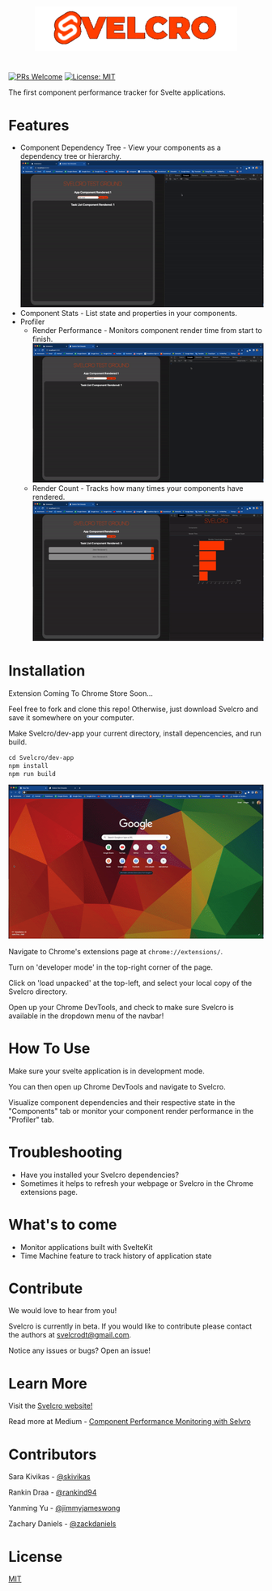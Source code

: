 <p align="center">
  <img width="400" src="docs/images/svelcroEDIT.png">
  <h1 align="center"></h1>
</p>

[![PRs Welcome](https://img.shields.io/badge/PRs-welcome-brightgreen.svg)](https://github.com/oslabs-beta/Svelcro/pulls)
[![License: MIT](https://img.shields.io/badge/License-MIT-blue.svg)]()

<!-- [![Version 1.0.0](https://img.shields.io/github/manifest-json/v/svelcro/main)]() -->

The first component performance tracker for Svelte applications.

# Features

- Component Dependency Tree - View your components as a dependency tree or hierarchy.
  ![component tree and hierarchy](./docs/gifs/component-tree-hierarchy.gif)
- Component Stats - List state and properties in your components.
- Profiler
  - Render Performance - Monitors component render time from start to finish.
    ![](./docs/gifs/render-times.gif)
  - Render Count - Tracks how many times your components have rendered.
    ![](./docs/gifs/render-count.gif)

# Installation

Extension Coming To Chrome Store Soon...

Feel free to fork and clone this repo! Otherwise, just download Svelcro and save it somewhere on your computer.

Make Svelcro/dev-app your current directory, install depencencies, and run build.

```
cd Svelcro/dev-app
npm install
npm run build
```

![installation](./docs/gifs/installition.gif)

Navigate to Chrome's extensions page at `chrome://extensions/`.

Turn on 'developer mode' in the top-right corner of the page.

Click on 'load unpacked' at the top-left, and select your local copy of the Svelcro directory.

Open up your Chrome DevTools, and check to make sure Svelcro is available in the dropdown menu of the navbar!

# How To Use

Make sure your svelte application is in development mode.

You can then open up Chrome DevTools and navigate to Svelcro.

Visualize component dependencies and their respective state in the "Components" tab or monitor your component render performance in the "Profiler" tab.

# Troubleshooting

- Have you installed your Svelcro dependencies?
- Sometimes it helps to refresh your webpage or Svelcro in the Chrome extensions page.

# What's to come

- Monitor applications built with SvelteKit
- Time Machine feature to track history of application state

# Contribute

We would love to hear from you!

Svelcro is currently in beta. If you would like to contribute please contact the authors at svelcrodt@gmail.com.

Notice any issues or bugs? Open an issue!

# Learn More

<!-- PLACEHOLDER FOR LANDING PAGE, ADD LANDINGPAGE LINK-->

Visit the [Svelcro website!](https://www.svelcro.dev/
)

<!-- PLACEHOLDER ARTICLE, ADD ARTICLE LINK -->

Read more at Medium - [Component Performance Monitoring with Selvro](https://medium.com/@svelcrodt/component-performance-monitoring-in-svelte-with-svelcro-d0bbe1d6aae0)

# Contributors

Sara Kivikas - [@skivikas](https://github.com/skivikas)

Rankin Draa - [@rankind94](https://github.com/rankind94)

Yanming Yu - [@jimmyjameswong](https://github.com/jimmyjameswong)

Zachary Daniels - [@zackdaniels](https://github.com/zackdaniels)

# License

[MIT](./docs/LICENSE.md)
